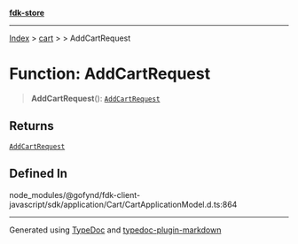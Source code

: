 [**fdk-store**](../../../README.md)
***

[Index](../../../API.md) > [cart](../../README.md) > [<internal>](../README.md) > AddCartRequest

# Function: AddCartRequest

> **AddCartRequest**(): [`AddCartRequest`](../type-aliases/type-alias.AddCartRequest.md)

## Returns

[`AddCartRequest`](../type-aliases/type-alias.AddCartRequest.md)

## Defined In

node\_modules/@gofynd/fdk-client-javascript/sdk/application/Cart/CartApplicationModel.d.ts:864

***
Generated using [TypeDoc](https://typedoc.org/) and [typedoc-plugin-markdown](https://www.npmjs.com/package/typedoc-plugin-markdown)
